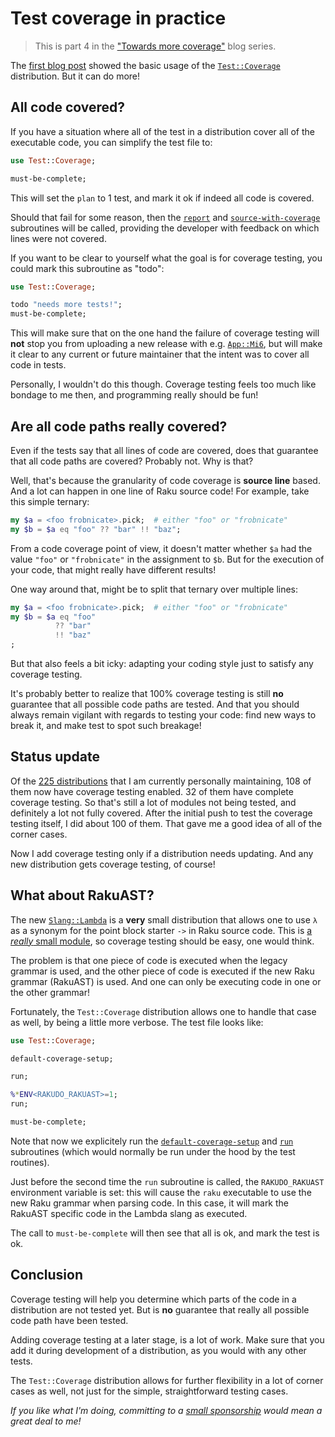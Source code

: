 # Test coverage in practice

> This is part 4 in the ["Towards more coverage"](https://dev.to/lizmat/series/30086) blog series.

The [first blog post](https://dev.to/lizmat/towards-more-coverage-fne) showed the basic usage of the [`Test::Coverage`](https://raku.land/zef:lizmat/Test::Coverage) distribution.  But it can do more!

## All code covered?

If you have a situation where all of the test in a distribution cover all of the executable code, you can simplify the test file to:
```raku
use Test::Coverage;

must-be-complete;
```
This will set the `plan` to 1 test, and mark it ok if indeed all code is covered.

Should that fail for some reason, then the [`report`](https://raku.land/zef:lizmat/Test::Coverage#report) and [`source-with-coverage`](https://raku.land/zef:lizmat/Test::Coverage#source-with-coverage) subroutines will be called, providing the developer with feedback on which lines were not covered.

If you want to be clear to yourself what the goal is for coverage testing, you could mark this subroutine as "todo":
```raku
use Test::Coverage;

todo "needs more tests!";
must-be-complete;
```
This will make sure that on the one hand the failure of coverage testing will **not** stop you from uploading a new release with e.g. [`App::Mi6`](https://raku.land/zef:skaji/App::Mi6), but will make it clear to any current or future maintainer that the intent was to cover all code in tests.

Personally, I wouldn't do this though.  Coverage testing feels too much like bondage to me then, and programming really should be fun!

## Are all code paths really covered?

Even if the tests say that all lines of code are covered, does that guarantee that all code paths are covered?  Probably not.  Why is that?

Well, that's because the granularity of code coverage is **source line** based.  And a lot can happen in one line of Raku source code!  For example, take this simple ternary:
```raku
my $a = <foo frobnicate>.pick;  # either "foo" or "frobnicate"
my $b = $a eq "foo" ?? "bar" !! "baz";
```
From a code coverage point of view, it doesn't matter whether `$a` had the value `"foo"` or `"frobnicate"` in the assignment to `$b`.  But for the execution of your code, that might really have different results!

One way around that, might be to split that ternary over multiple lines:
```raku
my $a = <foo frobnicate>.pick;  # either "foo" or "frobnicate"
my $b = $a eq "foo"
          ?? "bar"
          !! "baz"
;
```
But that also feels a bit icky: adapting your coding style just to satisfy any coverage testing.

It's probably better to realize that 100% coverage testing is still **no** guarantee that all possible code paths are tested.  And that you should always remain vigilant with regards to testing your code: find new ways to break it, and make test to spot such breakage!

## Status update

Of the [225 distributions](https://raku.land/zef:lizmat) that I am currently personally maintaining, 108 of them now have coverage testing enabled.  32 of them have complete coverage testing.  So that's still a lot of modules not being tested, and definitely a lot not fully covered.  After the initial push to test the coverage testing itself, I did about 100 of them.  That gave me a good idea of all of the corner cases.

Now I add coverage testing only if a distribution needs updating.  And any new distribution gets coverage testing, of course!

## What about RakuAST?

The new [`Slang::Lambda`](https://raku.land/zef:lizmat/Slang::Lambda) is a **very** small distribution that allows one to use `λ` as a synonym for the point block starter `->` in Raku source code.  This is [a *really* small module](https://github.com/lizmat/Slang-Lambda/blob/main/lib/Slang/Lambda.rakumod), so coverage testing should be easy, one would think.

The problem is that one piece of code is executed when the legacy grammar is used, and the other piece of code is executed if the new Raku grammar (RakuAST) is used.  And one can only be executing code in one or the other grammar!

Fortunately, the `Test::Coverage` distribution allows one to handle that case as well, by being a little more verbose.  The test file looks like:
```raku
use Test::Coverage;

default-coverage-setup;

run;

%*ENV<RAKUDO_RAKUAST>=1;
run;

must-be-complete;
```
Note that now we explicitely run the [`default-coverage-setup`](https://raku.land/zef:lizmat/Test::Coverage#default-coverage-setup) and [`run`](https://raku.land/zef:lizmat/Test::Coverage#run) subroutines (which would normally be run under the hood by the test routines).

Just before the second time the `run` subroutine is called, the `RAKUDO_RAKUAST` environment variable is set: this will cause the `raku` executable to use the new Raku grammar when parsing code.  In this case, it will mark the RakuAST specific code in the Lambda slang as executed.

The call to `must-be-complete` will then see that all is ok, and mark the test is ok.

## Conclusion

Coverage testing will help you determine which parts of the code in a distribution are not tested yet.  But is **no** guarantee that really all possible code path have been tested.

Adding coverage testing at a later stage, is a lot of work.  Make sure that you add it during development of a distribution, as you would with any other tests.

The `Test::Coverage` distribution allows for further flexibility in a lot of corner cases as well, not just for the simple, straightforward testing cases.

*If you like what I'm doing, committing to a [small sponsorship](https://github.com/sponsors/lizmat/) would mean a great deal to me!*
